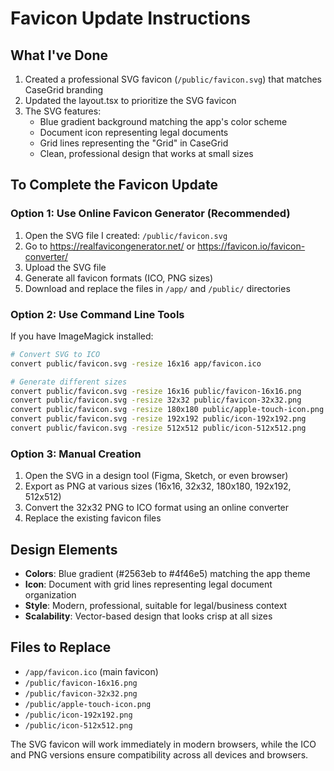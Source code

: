 # Favicon Update Instructions

## What I've Done
1. Created a professional SVG favicon (`/public/favicon.svg`) that matches CaseGrid branding
2. Updated the layout.tsx to prioritize the SVG favicon
3. The SVG features:
   - Blue gradient background matching the app's color scheme
   - Document icon representing legal documents
   - Grid lines representing the "Grid" in CaseGrid
   - Clean, professional design that works at small sizes

## To Complete the Favicon Update

### Option 1: Use Online Favicon Generator (Recommended)
1. Open the SVG file I created: `/public/favicon.svg`
2. Go to https://realfavicongenerator.net/ or https://favicon.io/favicon-converter/
3. Upload the SVG file
4. Generate all favicon formats (ICO, PNG sizes)
5. Download and replace the files in `/app/` and `/public/` directories

### Option 2: Use Command Line Tools
If you have ImageMagick installed:
```bash
# Convert SVG to ICO
convert public/favicon.svg -resize 16x16 app/favicon.ico

# Generate different sizes
convert public/favicon.svg -resize 16x16 public/favicon-16x16.png
convert public/favicon.svg -resize 32x32 public/favicon-32x32.png
convert public/favicon.svg -resize 180x180 public/apple-touch-icon.png
convert public/favicon.svg -resize 192x192 public/icon-192x192.png
convert public/favicon.svg -resize 512x512 public/icon-512x512.png
```

### Option 3: Manual Creation
1. Open the SVG in a design tool (Figma, Sketch, or even browser)
2. Export as PNG at various sizes (16x16, 32x32, 180x180, 192x192, 512x512)
3. Convert the 32x32 PNG to ICO format using an online converter
4. Replace the existing favicon files

## Design Elements
- **Colors**: Blue gradient (#2563eb to #4f46e5) matching the app theme
- **Icon**: Document with grid lines representing legal document organization
- **Style**: Modern, professional, suitable for legal/business context
- **Scalability**: Vector-based design that looks crisp at all sizes

## Files to Replace
- `/app/favicon.ico` (main favicon)
- `/public/favicon-16x16.png`
- `/public/favicon-32x32.png` 
- `/public/apple-touch-icon.png`
- `/public/icon-192x192.png`
- `/public/icon-512x512.png`

The SVG favicon will work immediately in modern browsers, while the ICO and PNG versions ensure compatibility across all devices and browsers.
